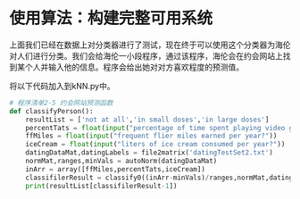 # 使用算法：构建完整可用系统

上面我们已经在数据上对分类器进行了测试，现在终于可以使用这个分类器为海伦对人们进行分类。我们会给海伦一小段程序，通过该程序，海伦会在约会网站上找到某个人并输入他的信息。程序会给出她对对方喜欢程度的预测值。

将以下代码加入到kNN.py中。

```py
# 程序清单2-5 约会网站预测函数
def classifyPerson():
	resultList = ['not at all','in small doses','in large doses']
	percentTats = float(input("percentage of time spent playing video games?"))
	ffMiles = float(input("frequent flier miles earned per year?"))
	iceCream = float(input("liters of ice cream consumed per year?"))
	datingDataMat,datingLabels = file2matrix('datingTestSet2.txt')
	normMat,ranges,minVals = autoNorm(datingDataMat)
	inArr = array([ffMiles,percentTats,iceCream])
	classifilerResult = classify0((inArr-minVals)/ranges,normMat,datingLabels,3)
	print(resultList[classifilerResult-1])
```



